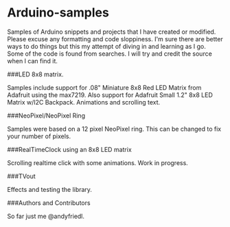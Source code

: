 # Arduino-samples
Samples of Arduino snippets and projects that I have created or modified. Please excuse any formatting and code sloppiness. I'm sure there are better ways to do things but this my attempt of diving in and learning as I go. Some of the code is found from searches. I will try and credit the source when I can find it.

###LED 8x8 matrix.

Samples include support for .08" Miniature 8x8 Red LED Matrix from Adafruit using the max7219. Also support for Adafruit Small 1.2" 8x8 LED Matrix w/I2C Backpack. Animations and scrolling text.

###NeoPixel/NeoPixel Ring

Samples were based on a 12 pixel NeoPixel ring. This can be changed to fix your number of pixels.

###RealTimeClock using an 8x8 LED matrix

Scrolling realtime click with some animations. Work in progress.

###TVout

Effects and testing the library.

###Authors and Contributors

So far just me @andyfriedl.
